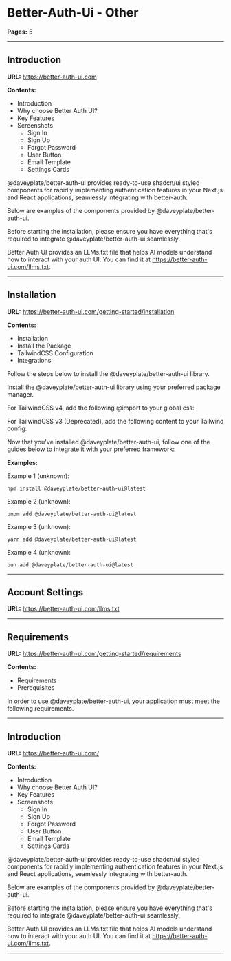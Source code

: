 # Better-Auth-Ui - Other

**Pages:** 5

---

## Introduction

**URL:** https://better-auth-ui.com

**Contents:**
- Introduction
- Why choose Better Auth UI?
- Key Features
- Screenshots
  - Sign In
  - Sign Up
  - Forgot Password
  - User Button
  - Email Template
  - Settings Cards

@daveyplate/better-auth-ui provides ready-to-use shadcn/ui styled components for rapidly implementing authentication features in your Next.js and React applications, seamlessly integrating with better-auth.

Below are examples of the components provided by @daveyplate/better-auth-ui.

Before starting the installation, please ensure you have everything that's required to integrate @daveyplate/better-auth-ui seamlessly.

Better Auth UI provides an LLMs.txt file that helps AI models understand how to interact with your auth UI. You can find it at https://better-auth-ui.com/llms.txt.

---

## Installation

**URL:** https://better-auth-ui.com/getting-started/installation

**Contents:**
- Installation
- Install the Package
- TailwindCSS Configuration
- Integrations

Follow the steps below to install the @daveyplate/better-auth-ui library.

Install the @daveyplate/better-auth-ui library using your preferred package manager.

For TailwindCSS v4, add the following @import to your global css:

For TailwindCSS v3 (Deprecated), add the following content to your Tailwind config:

Now that you've installed @daveyplate/better-auth-ui, follow one of the guides below to integrate it with your preferred framework:

**Examples:**

Example 1 (unknown):
```unknown
npm install @daveyplate/better-auth-ui@latest
```

Example 2 (unknown):
```unknown
pnpm add @daveyplate/better-auth-ui@latest
```

Example 3 (unknown):
```unknown
yarn add @daveyplate/better-auth-ui@latest
```

Example 4 (unknown):
```unknown
bun add @daveyplate/better-auth-ui@latest
```

---

## Account Settings

**URL:** https://better-auth-ui.com/llms.txt

---

## Requirements

**URL:** https://better-auth-ui.com/getting-started/requirements

**Contents:**
- Requirements
- Prerequisites

In order to use @daveyplate/better-auth-ui, your application must meet the following requirements.

---

## Introduction

**URL:** https://better-auth-ui.com/

**Contents:**
- Introduction
- Why choose Better Auth UI?
- Key Features
- Screenshots
  - Sign In
  - Sign Up
  - Forgot Password
  - User Button
  - Email Template
  - Settings Cards

@daveyplate/better-auth-ui provides ready-to-use shadcn/ui styled components for rapidly implementing authentication features in your Next.js and React applications, seamlessly integrating with better-auth.

Below are examples of the components provided by @daveyplate/better-auth-ui.

Before starting the installation, please ensure you have everything that's required to integrate @daveyplate/better-auth-ui seamlessly.

Better Auth UI provides an LLMs.txt file that helps AI models understand how to interact with your auth UI. You can find it at https://better-auth-ui.com/llms.txt.

---
